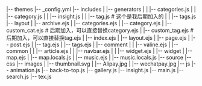 |-- themes
    |-- _config.yml
    |-- includes
    |   |-- generators
    |   |   |-- categories.js
    |   |   |-- category.js
    |   |   |-- insight.js
    |   |   |-- tag.js  # 这个是我后期加入的
    |   |   |-- tags.js
    |-- layout
    |   |-- archive.ejs
    |   |-- categories.ejs
    |   |-- category.ejs
    |   |-- custom_cat.ejs # 后期加入，可以直接替换category.ejs
    |   |-- custom_tag.ejs # 后期加入，可以直接替换tag.ejs
    |   |-- index.ejs
    |   |-- layout.ejs
    |   |-- page.ejs
    |   |-- post.ejs
    |   |-- tag.ejs
    |   |-- tags.ejs
    |   |-- comment
    |   |   |-- valine.ejs
    |   |-- common
    |   |   |-- article.ejs
    |   |   |-- navbar.ejs
    |   |   |-- widget.ejs
    |   |-- widget
    |       |-- map.ejs
    |       |-- map.locals.js
    |       |-- music.ejs
    |       |-- music.locals.js
    |-- source
        |-- css
        |-- images
        |   |-- thumbnail.svg
        |   |-- Alipay.jpg
        |   |-- wechatpay.jpg
        |-- js
            |-- animation.js
            |-- back-to-top.js
            |-- gallery.js
            |-- insight.js
            |-- main.js
            |-- search.js
            |-- tex.js
